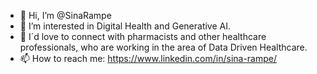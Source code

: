 - 👋 Hi, I’m @SinaRampe
- 👀 I’m interested in Digital Health and Generative AI.
- 🤗 I´d love to connect with pharmacists and other healthcare professionals, who are working in the area of Data Driven Healthcare.
- 📫 How to reach me: https://www.linkedin.com/in/sina-rampe/

<!---
SinaRampe/SinaRampe is a ✨ special ✨ repository because its `README.md` (this file) appears on your GitHub profile.
You can click the Preview link to take a look at your changes.
--->
